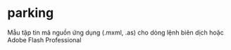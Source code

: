 # parking
Mẫu tập tin mã nguồn ứng dụng (.mxml, .as) cho dòng lệnh biên dịch hoặc Adobe Flash Professional
